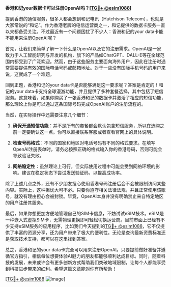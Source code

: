 **香港和记your数据卡可以注册OpenAI吗？[[TG💪+ @esim1088](https://t.me/s/esim1088)]**

提到香港的通信服务，很多人都会想到和记电讯（Hutchison Telecom），也就是大家常说的“和记”。作为香港老牌的电信运营商之一，和记提供的数据卡服务一直以来都备受关注。不过最近有一个问题困扰了不少人：香港和记的your data卡能不能用来注册OpenAI呢？

首先，让我们来简单了解一下什么是OpenAI以及它的注册需求。OpenAI是一家致力于人工智能研究与开发的机构，旗下的产品如ChatGPT、DALL-E等在全球范围内都受到了广泛欢迎。然而，由于这些服务主要面向海外用户，因此在注册时通常需要提供有效的国际电话号码或邮箱地址。对于一些没有国际手机号码的用户来说，这就成了一个难题。

回到正题，香港和记的your data卡是否能够满足这一要求呢？答案是肯定的！和记的your data卡支持全球漫游功能，并且提供了多种套餐选择，其中包括了短信服务。这意味着，如果你购买了一张香港和记的数据卡并激活了相应的短信功能，那么理论上你是可以通过这条国际号码完成OpenAI账户的注册流程的。

当然，在实际操作中还需要注意几个细节：

1. **确保开通短信功能**：并不是所有的套餐都会默认包含短信服务，所以在选购之前一定要确认这一点。你可以直接联系客服或者查看官网上的具体说明。
   
2. **检查号码格式**：不同的国家和地区对电话号码有不同的格式要求。在填写OpenAI注册表单时，请务必按照正确的格式输入你的香港号码，否则可能会导致验证失败。

3. **网络稳定性**：虽然理论上可行，但实际使用过程中可能会受到网络环境的影响。建议在稳定状态下尝试发送验证码，以提高成功率。

除了上述几点之外，还有不少朋友担心使用香港号码注册后会不会被限制访问某些内容。实际上，这种担忧大可不必。只要你遵守相关法律法规，并且正常使用该账号，就没有理由担心会被封锁。毕竟，OpenAI本身并没有明确禁止来自特定地区的用户注册其服务。

最后，如果你想更加方便地管理自己的SIM卡信息，不妨试试eSIM技术。eSIM是一种嵌入式虚拟SIM卡，无需物理更换即可轻松切换运营商。目前市面上已经有不少支持eSIM服务的应用程序，比如我们今天提到的[TG💪+ @esim1088](https://t.me/s/esim1088)，它不仅提供了丰富的资源分享，还为用户带来了极大的便利性。无论是查询最新资费标准还是获取技术支持，都可以在这里找到答案。

总之，香港和记的your data卡完全可以用来注册OpenAI。只要提前做好准备并遵循官方指引，相信每位想要体验AI魅力的朋友都能够顺利达成目标。同时，随着科技的发展，未来或许会有更多创新方式帮助我们突破地域限制，让每个人都能享受到科技进步带来的红利。希望这篇文章能对你有所帮助！

[[TG💪+ @esim1088](https://t.me/s/esim1088) ![Image](https://i.postimg.cc/4NQfJmqS/Snipaste-2025-05-13-00-14-12.png)]